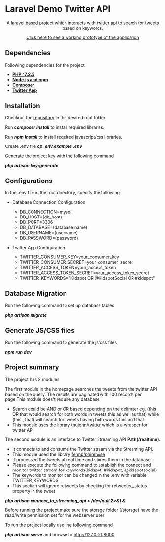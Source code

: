 
# Laravel Demo Twitter API
<p align="center">
A laravel based project which interacts with twitter api to search for tweets based on keywords. 
</p>
<p align="center">
    <a href="https://twitterapi.himanshukotnala.com" target="_blank">
        Click here to see a working prototype of the application
    </a>
</p>

## Dependencies

Following dependencies for the project 

- **[PHP ^7.2.5](https://www.php.net/releases/7_2_5.php)**
- **[Node.js and npm](https://www.npmjs.com/get-npm)**
- **[Composer](https://getcomposer.org/download/)**
- **[Twitter App](https://developer.twitter.com/en/apps)**

## Installation

Checkout the [repository](https://github.com/himurules/news_challenge2.git) in the desired root folder.

Run ***composer install*** to install required libraries.

Run ***npm install*** to install required javascript/css libraries.

Create .env file ***cp .env.example .env***

Generate the project key with the following command

***php artisan key:generate***

## Configurations

In the .env file in the root directory, specify the following

- Database Connection Configuration
    - DB_CONNECTION=mysql
    - DB_HOST=(db_host)
    - DB_PORT=3306
    - DB_DATABASE=(database name)
    - DB_USERNAME=(username)
    - DB_PASSWORD=(password)
    
- Twitter App Configuration
    - TWITTER_CONSUMER_KEY=your_consumer_key
    - TWITTER_CONSUMER_SECRET=your_consumer_secret
    - TWITTER_ACCESS_TOKEN=your_access_token
    - TWITTER_ACCESS_TOKEN_SECRET=your_access_token_secret
    - TWITTER_KEYWORDS="Kidspot OR @KidspotSocial OR #kidspot"
    
## Database Migration

Run the following command to set up database tables

***php artisan migrate*** 

## Generate JS/CSS files

Run the following command to generate the js/css files

***npm run dev***

## Project summary

The project has 2 modules

The first module in the homepage searches the tweets from the twitter API based on the query. The results are paginated with 100 records per page.This module does't require any database.
- Search could be AND or OR based depending on the delimiter eg. (this OR that would search for both words in tweets this as well as that) while (this , that) will search for tweets having both words this and that.
- This module uses the library  [thujohn/twitter](https://github.com/atymic/twitter) which is a wrapper for twitter API.

The second module is an interface to Twitter Streaming API **Path(/realtime)**. 
- It connects to and consume the Twitter stream via the Streaming API.
- This module used the library [fennb/phirehose](https://github.com/fennb/phirehose)
- It processed the tweets at real time and stores them in the database.
- Please execute the following command to establish the connect and monitor twitter stream for keywords(kidspot, #kidspot, @kidspotsocial)
- The keywords to monitor can be changed in the .env with variable TWITTER_KEYWORDS
- This section will ignore retweets by checking for retweeted_status property in the tweet

***php artisan connect_to_streaming_api > /dev/null 2>&1 &***

Before running the project make sure the storage folder (/storage) have the read/write permission set for the webserver user

To run the project locally use the following command

***php artisan serve*** and browse to http://127.0.0.1:8000
